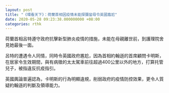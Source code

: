 ```yaml
---
layout: post
title: "《環看天下》：荷蘭首相因疫情未能探彌留母令英國尷尬"
date: 2020-05-28 09:23:38.000000000 +08:00
categories: rthk
---
```


荷蘭首相呂特遵守政府抗擊新型肺炎疫情的措施，未能在母親離世前，到護理院舍見她最後一面。

呂特的遭遇令人同情，同時令英國政府尷尬，因為首相約翰遜的首席顧問卡明斯，在居家令生效期間，與有病徵的太太駕車前往超過400公里以外的地方，打算托管兒子，被指違反抗疫指引。

英國輿論普遍認為，卡明斯的行為明顯違規，削弱政府的疫情防控效果，更令人質疑約翰遜的判斷及領導能力。
